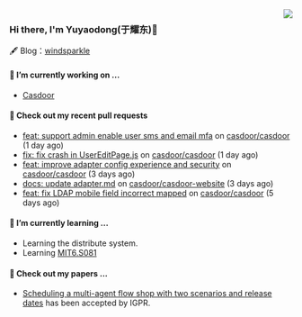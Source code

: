 <img align="right" src="https://github-readme-stats.vercel.app/api?username=leo220yuyaodog&show_icons=true&icon_color=805AD5&text_color=718096&bg_color=ffffff&hide_title=true" />

### Hi there, I'm Yuyaodong(于耀东)👋
🖋 Blog：[windsparkle](https://blog.windsparkle.top)
#### 🔭 I’m currently working on ...
- [Casdoor](https://github.com/casdoor)

#### 🔨 Check out my recent pull requests

- [feat: support admin enable user sms and email mfa](https://github.com/casdoor/casdoor/pull/2221) on [casdoor/casdoor](https://github.com/casdoor/casdoor) (1 day ago)
- [fix: fix crash in UserEditPage.js](https://github.com/casdoor/casdoor/pull/2219) on [casdoor/casdoor](https://github.com/casdoor/casdoor) (1 day ago)
- [feat: improve adapter config experience and security](https://github.com/casdoor/casdoor/pull/2216) on [casdoor/casdoor](https://github.com/casdoor/casdoor) (3 days ago)
- [docs: update adapter.md](https://github.com/casdoor/casdoor-website/pull/543) on [casdoor/casdoor-website](https://github.com/casdoor/casdoor-website) (3 days ago)
- [feat: fix LDAP mobile field incorrect mapped](https://github.com/casdoor/casdoor/pull/2206) on [casdoor/casdoor](https://github.com/casdoor/casdoor) (5 days ago)

#### 🌱 I’m currently learning ...
- Learning the distribute system.
- Learning [MIT6.S081](https://pdos.csail.mit.edu/6.828/2021/schedule.html)

#### 📜 Check out my papers ...
- [Scheduling a multi-agent flow shop with two scenarios and release dates](https://www.tandfonline.com/doi/full/10.1080/00207543.2023.2188646) has been accepted by IGPR.

